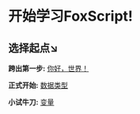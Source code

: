# 开始学习FoxScript!

## 选择起点↘

**跨出第一步:** [你好，世界！](/快速开始/你好，世界！)

**正式开始:** [数据类型](/快速开始/变量)

**小试牛刀:** [变量](/快速开始/变量)